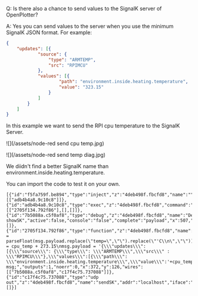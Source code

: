 Q: Is there also a chance to send values to the SignalK server of OpenPlotter?

A: Yes you can send values to the server when you use the minimum SignalK JSON format. For example:

```json
{
	"updates": [{
			"source": {
				"type": "ARMTEMP",
				"src": "RPIMCU"
			},
			"values": [{
					"path": "environment.inside.heating.temperature",
					"value": "323.15"
				}
			]
		}
	]
}

```
In this example we want to send the RPI cpu temperature to the SignalK Server.

![](/assets/node-red send cpu temp.jpg)

![](/assets/node-red send temp diag.jpg)

We diidn't find a better SignalK name than environment.inside.heating.temperature.

You can import the code to test it on your own.

```
[{"id":"f5fa759f.be894","type":"inject","z":"4deb498f.fbcfd8","name":"","topic":"","payload":"","payloadType":"date","repeat":"10","crontab":"","once":true,"x":131,"y":127,"wires":[["adb4b4a8.9c10c8"]]},{"id":"adb4b4a8.9c10c8","type":"exec","z":"4deb498f.fbcfd8","command":"vcgencmd","addpay":false,"append":"measure_temp","useSpawn":"","timer":"","name":"getCPUtemp","x":258,"y":186.5,"wires":[["2705f134.792f86"],[],[]]},{"id":"7b5088a.c5f0af8","type":"debug","z":"4deb498f.fbcfd8","name":"Debug showSK","active":false,"console":"false","complete":"payload","x":507,"y":187.5,"wires":[]},{"id":"2705f134.792f86","type":"function","z":"4deb498f.fbcfd8","name":"msg.payload","func":"cpu_temp = parseFloat(msg.payload.replace(\"temp=\",\"\").replace(\"'C\\n\",\"\"));\ncpu_temp = cpu_temp + 273.15\nmsg.payload = '{\\\"updates\\\": [{\\\"source\\\": {\\\"type\\\": \\\"ARMTEMP\\\",\\\"src\\\" : \\\"RPIMCU\\\"},\\\"values\\\":[{\\\"path\\\": \\\"environment.inside.heating.temperature\\\",\\\"value\\\":'+cpu_temp+'}]}]}\\n';\nreturn msg;","outputs":1,"noerr":0,"x":372,"y":126,"wires":[["7b5088a.c5f0af8","c17f4c75.737088"]]},{"id":"c17f4c75.737088","type":"udp out","z":"4deb498f.fbcfd8","name":"sendSK","addr":"localhost","iface":"","port":"55559","ipv":"udp4","outport":"","base64":false,"multicast":"false","x":535,"y":126,"wires":[]}]
```